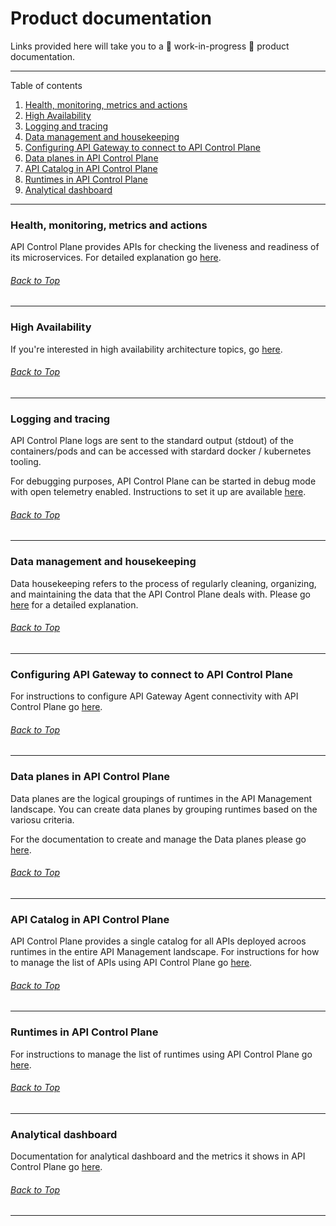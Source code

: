 # Product documentation

Links provided here will take you to a :construction: work-in-progress :construction: product documentation.

***

Table of contents

1. [Health, monitoring, metrics and actions](#health-monitoring-metrics-and-actions)
2. [High Availability](#high-availability)
3. [Logging and tracing](#logging-and-tracing)
4. [Data management and housekeeping](#data-management-and-housekeeping)
5. [Configuring API Gateway to connect to API Control Plane](#configuring-api-gateway-to-connect-to-api-control-plane)
6. [Data planes in API Control Plane](#data-planes-in-api-control-plane)
7. [API Catalog in API Control Plane](#api-catalog-in-api-control-plane)
8. [Runtimes in API Control Plane](#runtimes-in-api-control-plane)
9. [Analytical dashboard](#analytical-dashboard)

***

### Health, monitoring, metrics and actions

API Control Plane provides APIs for checking the liveness and readiness of its microservices.
For detailed explanation go [here](https://documentation.softwareag.com/webmethods/api_control_plane/wco10-15/webhelp/wco-webhelp/index.html#page/wco-webhelp%2F_api_cp_webhelp.1.23.html%23).

###### [Back to Top](#product-documentation)
***

### High Availability

If you're interested in high availability architecture topics, go [here](https://documentation.softwareag.com/webmethods/api_control_plane/wco10-15/webhelp/wco-webhelp/index.html#page/wco-webhelp%2Fco-deployment.html%23).

###### [Back to Top](#product-documentation)
***

### Logging and tracing

API Control Plane logs are sent to the standard output (stdout) of the containers/pods and can be accessed with stardard docker / kubernetes tooling.

For debugging purposes, API Control Plane can be started in debug mode with open telemetry enabled. Instructions to set it up are available [here](deployment/docker/README.md#1-enabling-open-telemetry-using-jaeger).

###### [Back to Top](#product-documentation)
***

### Data management and housekeeping

Data housekeeping refers to the process of regularly cleaning, organizing, and maintaining the data that the API Control Plane deals with.
Please go [here](https://documentation.softwareag.com/webmethods/api_control_plane/wco10-15/webhelp/wco-webhelp/index.html#page/wco-webhelp%2F_api_cp_webhelp.1.19.html%23) for a detailed explanation.

###### [Back to Top](#product-documentation)
***

### Configuring API Gateway to connect to API Control Plane

For instructions to configure API Gateway Agent connectivity with API Control Plane go [here](https://documentation.softwareag.com/webmethods/api_control_plane/wco10-15/webhelp/wco-webhelp/index.html#page/wco-webhelp%2Fco-agent.html%23).

###### [Back to Top](#product-documentation)
***

### Data planes in API Control Plane

Data planes are the logical groupings of runtimes in the API Management landscape. You can create data planes by grouping runtimes based on the variosu criteria.
  
For the documentation to create and manage the Data planes please go [here](https://documentation.softwareag.com/webmethods/api_control_plane/wco10-15/webhelp/wco-webhelp/index.html#page/wco-webhelp%2F_api_cp_webhelp.1.46.html%23).

###### [Back to Top](#product-documentation)
***

### API Catalog in API Control Plane

API Control Plane provides a single catalog for all APIs deployed acroos runtimes in the entire API Management landscape. For instructions for how to manage the list of APIs using API Control Plane go [here](https://documentation.softwareag.com/webmethods/api_control_plane/wco10-15/webhelp/wco-webhelp/index.html#page/wco-webhelp%2F_api_cp_webhelp.1.50.html%23).

###### [Back to Top](#product-documentation)
***

### Runtimes in API Control Plane

For instructions to manage the list of runtimes using API Control Plane go [here](https://documentation.softwareag.com/webmethods/api_control_plane/wco10-15/webhelp/wco-webhelp/index.html#page/wco-webhelp%2F_api_cp_webhelp.1.37.html%23).

###### [Back to Top](#product-documentation)
***

### Analytical dashboard

Documentation for analytical dashboard and the metrics it shows in API Control Plane go [here](https://documentation.softwareag.com/webmethods/api_control_plane/wco10-15/webhelp/wco-webhelp/index.html#page/wco-webhelp%2F_api_cp_webhelp.1.52.html%23).

###### [Back to Top](#product-documentation)
***
